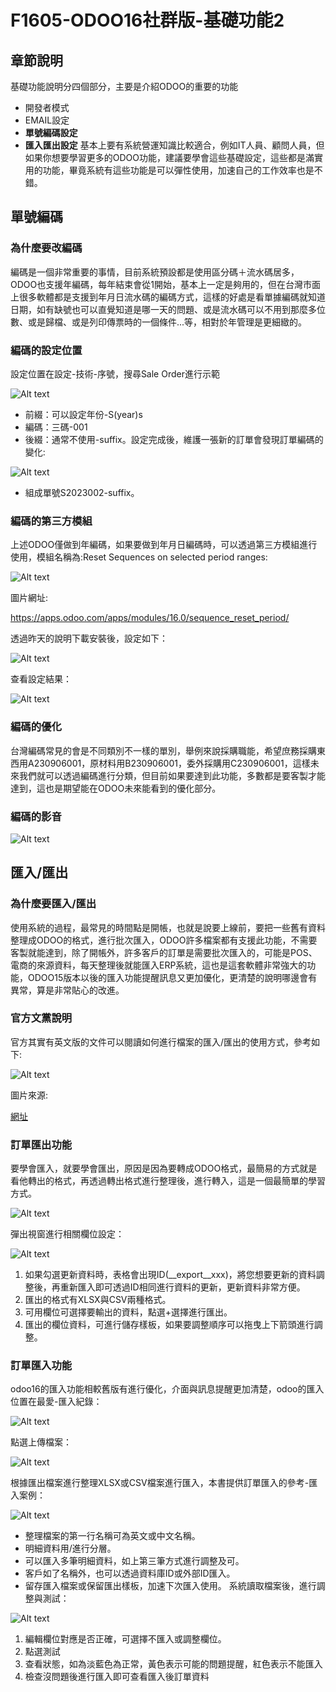 # F1605-ODOO16社群版-基礎功能2

## 章節說明

基礎功能說明分四個部分，主要是介紹ODOO的重要的功能

- 開發者模式
- EMAIL設定
- **單號編碼設定**
- **匯入匯出設定**
基本上要有系統營運知識比較適合，例如IT人員、顧問人員，但如果你想要學習更多的ODOO功能，建議要學會這些基礎設定，這些都是滿實用的功能，畢竟系統有這些功能是可以彈性使用，加速自己的工作效率也是不錯。

## 單號編碼

### 為什麼要改編碼

編碼是一個非常重要的事情，目前系統預設都是使用區分碼＋流水碼居多，ODOO也支援年編碼，每年結束會從1開始，基本上一定是夠用的，但在台灣市面上很多軟體都是支援到年月日流水碼的編碼方式，這樣的好處是看單據編碼就知道日期，如有缺號也可以直覺知道是哪一天的問題、或是流水碼可以不用到那麼多位數、或是歸檔、或是列印傳票時的一個條件...等，相對於年管理是更細緻的。

### 編碼的設定位置

設定位置在設定-技術-序號，搜尋Sale Order進行示範

![Alt text](https://ithelp.ithome.com.tw/upload/images/20230904/20161788BQdIGcUdqt.png)

* 前綴：可以設定年份-S(year)s
* 編碼：三碼-001
* 後綴：通常不使用-suffix。設定完成後，維護一張新的訂單會發現訂單編碼的變化:

![Alt text](https://ithelp.ithome.com.tw/upload/images/20230904/20161788nFjZCHA6Vh.png)

* 組成單號S2023002-suffix。

### 編碼的第三方模組

上述ODOO僅做到年編碼，如果要做到年月日編碼時，可以透過第三方模組進行使用，模組名稱為:Reset Sequences on selected period ranges:

![Alt text](https://ithelp.ithome.com.tw/upload/images/20230904/20161788skKwUzCtB3.png)

圖片網址:

https://apps.odoo.com/apps/modules/16.0/sequence_reset_period/

透過昨天的說明下載安裝後，設定如下：

![Alt text](https://ithelp.ithome.com.tw/upload/images/20230904/201617887h1o5yfrjv.png)

查看設定結果：

![Alt text](https://ithelp.ithome.com.tw/upload/images/20230904/20161788QBiMi8JP9p.png)

### 編碼的優化

台灣編碼常見的會是不同類別不一樣的單別，舉例來說採購職能，希望庶務採購東西用A230906001，原材料用B230906001，委外採購用C230906001，這樣未來我們就可以透過編碼進行分類，但目前如果要達到此功能，多數都是要客製才能達到，這也是期望能在ODOO未來能看到的優化部分。

### 編碼的影音

![Alt text](https://img.youtube.com/vi/nhhTov71zpQ/0.jpg)

## 匯入/匯出

### 為什麼要匯入/匯出

使用系統的過程，最常見的時間點是開帳，也就是說要上線前，要把一些舊有資料整理成ODOO的格式，進行批次匯入，ODOO許多檔案都有支援此功能，不需要客製就能達到，除了開帳外，許多客戶的訂單是需要批次匯入的，可能是POS、電商的來源資料，每天整理後就能匯入ERP系統，這也是這套軟體非常強大的功能，ODOO15版本以後的匯入功能提醒訊息又更加優化，更清楚的說明哪邊會有異常，算是非常貼心的改進。

### 官方文黨說明

官方其實有英文版的文件可以閱讀如何進行檔案的匯入/匯出的使用方式，參考如下:

![Alt text](https://ithelp.ithome.com.tw/upload/images/20230904/20161788GJogOlpecU.png)

圖片來源:

[網址](https://www.odoo.com/documentation/16.0/applications/general/export_import_data.html)

### 訂單匯出功能

要學會匯入，就要學會匯出，原因是因為要轉成ODOO格式，最簡易的方式就是看他轉出的格式，再透過轉出格式進行整理後，進行轉入，這是一個最簡單的學習方式。

![Alt text](https://ithelp.ithome.com.tw/upload/images/20230904/20161788dO3eWDARaZ.png)

彈出視窗進行相關欄位設定：

![Alt text](https://ithelp.ithome.com.tw/upload/images/20230904/20161788EgKhIT6XcF.png)

1. 如果勾選更新資料時，表格會出現ID(__export__xxx)，將您想要更新的資料調整後，再重新匯入即可透過ID相同進行資料的更新，更新資料非常方便。
2. 匯出的格式有XLSX與CSV兩種格式。
3. 可用欄位可選擇要輸出的資料，點選+選擇進行匯出。
4. 匯出的欄位資料，可進行儲存樣板，如果要調整順序可以拖曳上下箭頭進行調整。

### 訂單匯入功能

odoo16的匯入功能相較舊版有進行優化，介面與訊息提醒更加清楚，odoo的匯入位置在最愛-匯入紀錄：

![Alt text](https://ithelp.ithome.com.tw/upload/images/20230904/201617889RWTeXbV5k.png)

點選上傳檔案：

![Alt text](https://ithelp.ithome.com.tw/upload/images/20230904/20161788LdpMkjaRxQ.png)

根據匯出檔案進行整理XLSX或CSV檔案進行匯入，本書提供訂單匯入的參考-匯入案例：

![Alt text](https://ithelp.ithome.com.tw/upload/images/20230904/20161788dKsxSvULxD.png)

* 整理檔案的第一行名稱可為英文或中文名稱。
* 明細資料用/進行分層。
* 可以匯入多筆明細資料，如上第三筆方式進行調整及可。
* 客戶如了名稱外，也可以透過資料庫ID或外部ID匯入。
* 留存匯入檔案或保留匯出樣板，加速下次匯入使用。
系統讀取檔案後，進行調整與測試：

![Alt text](https://ithelp.ithome.com.tw/upload/images/20230904/2016178850suLgqYeV.png)

1. 編輯欄位對應是否正確，可選擇不匯入或調整欄位。
2. 點選測試
3. 查看狀態，如為淡藍色為正常，黃色表示可能的問題提醒，紅色表示不能匯入
4. 檢查沒問題後進行匯入即可查看匯入後訂單資料

